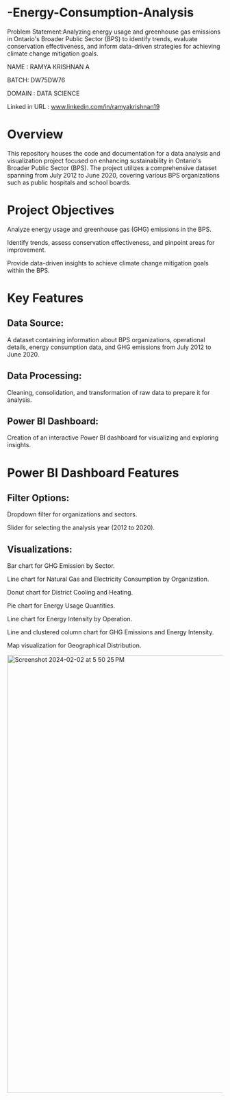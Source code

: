# -Energy-Consumption-Analysis

Problem Statement:Analyzing energy usage and greenhouse gas emissions in Ontario's Broader Public Sector (BPS) to identify trends, evaluate conservation effectiveness, and inform data-driven strategies for achieving climate change mitigation goals.

NAME : RAMYA KRISHNAN A

BATCH: DW75DW76

DOMAIN : DATA SCIENCE

Linked in URL : www.linkedin.com/in/ramyakrishnan19

# Overview

This repository houses the code and documentation for a data analysis and visualization project focused on enhancing sustainability in Ontario's Broader Public Sector (BPS). The project utilizes a comprehensive dataset spanning from July 2012 to June 2020, covering various BPS organizations such as public hospitals and school boards.

# Project Objectives

Analyze energy usage and greenhouse gas (GHG) emissions in the BPS.

Identify trends, assess conservation effectiveness, and pinpoint areas for improvement.

Provide data-driven insights to achieve climate change mitigation goals within the BPS.

# Key Features

## Data Source: 

A dataset containing information about BPS organizations, operational details, energy consumption data, and GHG emissions from July 2012 to June 2020.
## Data Processing: 

Cleaning, consolidation, and transformation of raw data to prepare it for analysis.
## Power BI Dashboard: 

Creation of an interactive Power BI dashboard for visualizing and exploring insights.
# Power BI Dashboard Features


## Filter Options:
Dropdown filter for organizations and sectors.

Slider for selecting the analysis year (2012 to 2020).

## Visualizations:

Bar chart for GHG Emission by Sector.

Line chart for Natural Gas and Electricity Consumption by Organization.

Donut chart for District Cooling and Heating.

Pie chart for Energy Usage Quantities.

Line chart for Energy Intensity by Operation.

Line and clustered column chart for GHG Emissions and Energy Intensity.

Map visualization for Geographical Distribution.

<img width="1022" alt="Screenshot 2024-02-02 at 5 50 25 PM" src="https://github.com/Ramya19rk/-Energy-Consumption-Analysis/assets/145639838/35625660-2709-4ac0-ae7e-7e4f9522741a">


